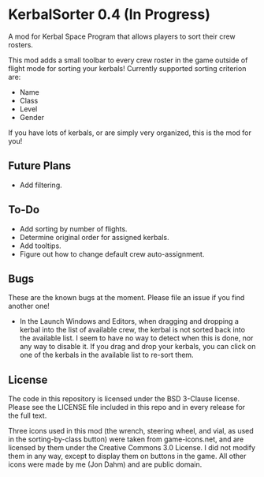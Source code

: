 # KerbalSorter 0.4 (In Progress)
A mod for Kerbal Space Program that allows players to sort their crew rosters.

This mod adds a small toolbar to every crew roster in the game outside of flight mode for sorting your kerbals! Currently supported sorting criterion are:

* Name
* Class
* Level
* Gender

If you have lots of kerbals, or are simply very organized, this is the mod for you!

## Future Plans

* Add filtering.


## To-Do

* Add sorting by number of flights.
* Determine original order for assigned kerbals.
* Add tooltips.
* Figure out how to change default crew auto-assignment.


## Bugs

These are the known bugs at the moment. Please file an issue if you find another one!
* In the Launch Windows and Editors, when dragging and dropping a kerbal into the list of available crew, the kerbal is not sorted back into the available list. I seem to have no way to detect when this is done, nor any way to disable it. If you drag and drop your kerbals, you can click on one of the kerbals in the available list to re-sort them.


## License

The code in this repository is licensed under the BSD 3-Clause license. Please see the LICENSE file included in this repo and in every release for the full text.

Three icons used in this mod (the wrench, steering wheel, and vial, as used in the sorting-by-class button) were taken from game-icons.net, and are licensed by them under the Creative Commons 3.0 License. I did not modify them in any way, except to display them on buttons in the game. All other icons were made by me (Jon Dahm) and are public domain.
